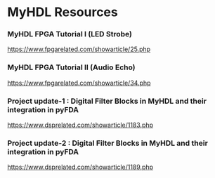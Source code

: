 # MyHDL Resources

### MyHDL FPGA Tutorial I (LED Strobe)

https://www.fpgarelated.com/showarticle/25.php

### MyHDL FPGA Tutorial II (Audio Echo)

https://www.fpgarelated.com/showarticle/34.php

### Project update-1 : Digital Filter Blocks in MyHDL and their integration in pyFDA

https://www.dsprelated.com/showarticle/1183.php

### Project update-2 : Digital Filter Blocks in MyHDL and their integration in pyFDA

https://www.dsprelated.com/showarticle/1189.php
